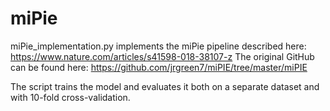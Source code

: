 # miPie

miPie_implementation.py implements the miPie pipeline described here: https://www.nature.com/articles/s41598-018-38107-z 
The original GitHub can be found here: https://github.com/jrgreen7/miPIE/tree/master/miPIE

The script trains the model and evaluates it both on a separate dataset and with 10-fold cross-validation.
